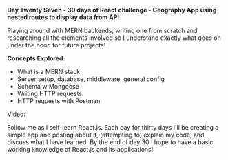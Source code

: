 **Day Twenty Seven - 30 days of React challenge - Geography App using nested routes to display data from API**

Playing around with MERN backends, writing one from scratch and researching all the elements involved so I understand exactly what goes on under the hood for future projects!

**Concepts Explored:**

- What is a MERN stack
- Server setup, database, middleware, general config
- Schema w Mongoose
- Writing HTTP requests
- HTTP requests with Postman

Video:

Follow me as I self-learn React.js. Each day for thirty days i'll be creating a simple app and posting about it, (attempting to) explain my code, and discuss what I have learned. By the end of day 30 I hope to have a basic working knowledge of React.js and its applications!

